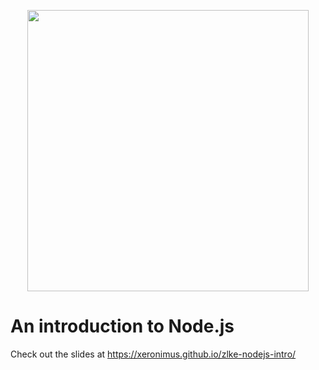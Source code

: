 <p align="center">
  <a href="http://nodejs.org/">
  <img src="https://upload.wikimedia.org/wikipedia/commons/d/d9/Node.js_logo.svg" width="450">
  </a>
</p>



# An introduction to Node.js

Check out the slides at https://xeronimus.github.io/zlke-nodejs-intro/
